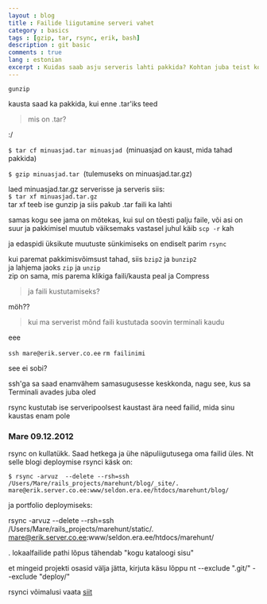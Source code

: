 ```yaml
---
layout : blog
title : Failide liigutamine serveri vahet
category : basics
tags : [gzip, tar, rsync, erik, bash]
description : git basic
comments : true
lang : estonian
excerpt : Kuidas saab asju serveris lahti pakkida? Kohtan juba teist korda soovitust enne .gz serverisse tõsta ja siis seal lahti pakkida.
---
```

`gunzip `

kausta saad ka pakkida, kui enne .tar'iks teed 

> mis on .tar?

:/ 

`$ tar cf minuasjad.tar minuasjad`  (minuasjad on kaust, mida tahad pakkida)

`$ gzip minuasjad.tar`  (tulemuseks on minuasjad.tar.gz)  

laed minuasjad.tar.gz serverisse ja serveris siis:  
`$ tar xf minuasjad.tar.gz`  
tar xf teeb ise gunzip ja siis pakub .tar faili ka lahti 

samas kogu see jama on mõtekas, kui sul on tõesti palju faile, või asi on suur   ja pakkimisel muutub väiksemaks vastasel juhul käib `scp -r` kah

ja edaspidi üksikute muutuste sünkimiseks on endiselt parim `rsync` 

kui paremat pakkimisvõimsust tahad, siis `bzip2` ja `bunzip2`  
ja lahjema jaoks `zip` ja `unzip`  
zip on sama, mis parema klikiga faili/kausta peal ja Compress  

> ja faili kustutamiseks?

möh??

> kui ma serverist mõnd faili kustutada soovin terminali kaudu

eee

`ssh mare@erik.server.co.ee`
`rm failinimi`

see ei sobi?

ssh'ga sa saad enamvähem samasugusesse keskkonda, nagu see, kus sa Terminali avades juba oled

rsync kustutab ise serveripoolsest kaustast ära need failid, mida sinu kaustas enam pole

### Mare 09.12.2012

rsync on kullatükk. Saad hetkega ja ühe näpuliigutusega oma failid üles.
Nt selle blogi deploymise rsynci käsk on:

`$ rsync -arvuz  --delete --rsh=ssh  /Users/Mare/rails_projects/marehunt/blog/_site/. mare@erik.server.co.ee:www/seldon.era.ee/htdocs/marehunt/blog/`

ja portfolio deploymiseks:

rsync -arvuz --delete --rsh=ssh /Users/Mare/rails_projects/marehunt/static/. mare@erik.server.co.ee:www/seldon.era.ee/htdocs/marehunt/

. lokaalfailide pathi lõpus tähendab "kogu kataloogi sisu"

et mingeid projekti osasid välja jätta, kirjuta käsu lõppu nt --exclude ".git/" --exclude "deploy/"

rsynci võimalusi vaata [siit](http://ss64.com/bash/rsync.html)

